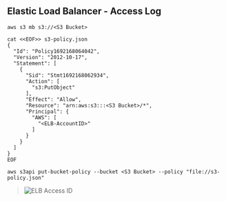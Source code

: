 ## Elastic Load Balancer - Access Log
```
aws s3 mb s3://<S3 Bucket>
```

```
cat <<EOF>> s3-policy.json
{
  "Id": "Policy1692168064042",
  "Version": "2012-10-17",
  "Statement": [
    {
      "Sid": "Stmt1692168062934",
      "Action": [
        "s3:PutObject"
      ],
      "Effect": "Allow",
      "Resource": "arn:aws:s3:::<S3 Bucket>/*",
      "Principal": {
        "AWS": [
          "<ELB-AccountID>"
        ]
      }
    }
  ]
}
EOF
```

```
aws s3api put-bucket-policy --bucket <S3 Bucket> --policy "file://s3-policy.json"
```

> ![ELB Access ID](https://github.com/IlIllIlllIllll/AWS/raw/main/ALB/img/image-6.png)
